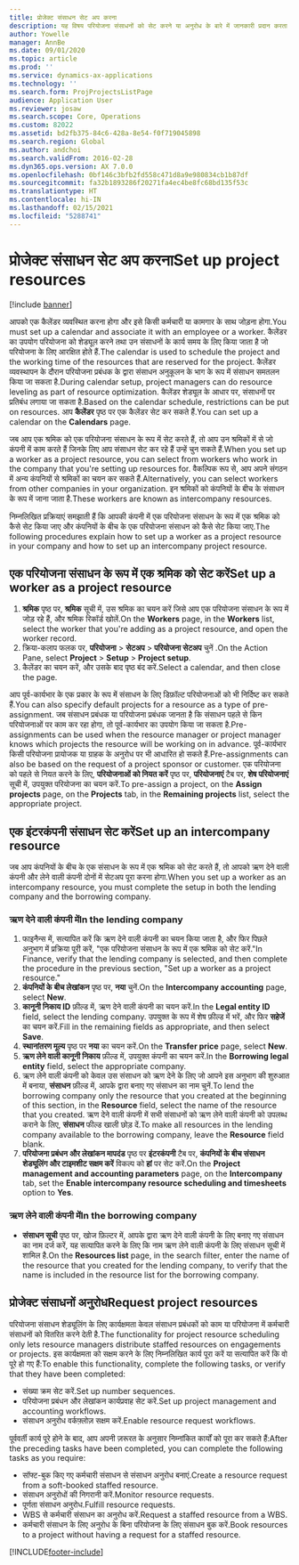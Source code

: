 ```yaml
---
title: प्रोजेक्ट संसाधन सेट अप करना
description: यह विषय परियोजना संसाधनों को सेट करने या अनुरोध के बारे में जानकारी प्रदान करता है.
author: Yowelle
manager: AnnBe
ms.date: 09/01/2020
ms.topic: article
ms.prod: ''
ms.service: dynamics-ax-applications
ms.technology: ''
ms.search.form: ProjProjectsListPage
audience: Application User
ms.reviewer: josaw
ms.search.scope: Core, Operations
ms.custom: 82022
ms.assetid: bd2fb375-84c6-428a-8e54-f0f719045898
ms.search.region: Global
ms.author: andchoi
ms.search.validFrom: 2016-02-28
ms.dyn365.ops.version: AX 7.0.0
ms.openlocfilehash: 0bf146c3bfb2fd558c471d8a9e980834cb1b87df
ms.sourcegitcommit: fa32b1893286f20271fa4ec4be8fc68bd135f53c
ms.translationtype: HT
ms.contentlocale: hi-IN
ms.lasthandoff: 02/15/2021
ms.locfileid: "5288741"
---
```

# <a name="set-up-project-resources"></a><span data-ttu-id="74790-103">प्रोजेक्ट संसाधन सेट अप करना</span><span class="sxs-lookup"><span data-stu-id="74790-103">Set up project resources</span></span>

[!include [banner](../includes/banner.md)]

<span data-ttu-id="74790-104">आपको एक कैलेंडर व्यवस्थित करना होगा और इसे किसी कर्मचारी या कामगार के साथ जोड़ना होगा.</span><span class="sxs-lookup"><span data-stu-id="74790-104">You must set up a calendar and associate it with an employee or a worker.</span></span> <span data-ttu-id="74790-105">कैलेंडर का उपयोग परियोजना को शेड्यूल करने तथा उन संसाधनों के कार्य समय के लिए किया जाता है जो परियोजना के लिए आरक्षित होते हैं.</span><span class="sxs-lookup"><span data-stu-id="74790-105">The calendar is used to schedule the project and the working time of the resources that are reserved for the project.</span></span> <span data-ttu-id="74790-106">कैलेंडर व्यवस्थापन के दौरान परियोजना प्रबंधक के द्वारा संसाधन अनुकूलन के भाग के रूप में संसाधन समतलन किया जा सकता है.</span><span class="sxs-lookup"><span data-stu-id="74790-106">During calendar setup, project managers can do resource leveling as part of resource optimization.</span></span> <span data-ttu-id="74790-107">कैलेंडर शेड्यूल के आधार पर, संसाधनों पर प्रतिबंध लगाया जा सकता है.</span><span class="sxs-lookup"><span data-stu-id="74790-107">Based on the calendar schedule, restrictions can be put on resources.</span></span> <span data-ttu-id="74790-108">आप **कैलेंडर** पृष्ठ पर एक कैलेंडर सेट कर सकते हैं.</span><span class="sxs-lookup"><span data-stu-id="74790-108">You can set up a calendar on the **Calendars** page.</span></span>

<span data-ttu-id="74790-109">जब आप एक श्रमिक को एक परियोजना संसाधन के रूप में सेट करते हैं, तो आप उन श्रमिकों में से जो कंपनी में काम करते हैं जिनके लिए आप संसाधन सेट कर रहे हैं उन्हें चुन सकते हैं.</span><span class="sxs-lookup"><span data-stu-id="74790-109">When you set up a worker as a project resource, you can select from workers who work in the company that you're setting up resources for.</span></span> <span data-ttu-id="74790-110">वैकल्पिक रूप से, आप अपने संगठन में अन्य कंपनियों से श्रमिकों का चयन कर सकते हैं.</span><span class="sxs-lookup"><span data-stu-id="74790-110">Alternatively, you can select workers from other companies in your organization.</span></span> <span data-ttu-id="74790-111">इन श्रमिकों को कंपनियों के बीच के संसाधन के रूप में जाना जाता है.</span><span class="sxs-lookup"><span data-stu-id="74790-111">These workers are known as intercompany resources.</span></span>

<span data-ttu-id="74790-112">निम्नलिखित प्रक्रियाएं समझाती हैं कि आपकी कंपनी में एक परियोजना संसाधन के रूप में एक श्रमिक को कैसे सेट किया जाए और कंपनियों के बीच के एक परियोजना संसाधन को कैसे सेट किया जाए.</span><span class="sxs-lookup"><span data-stu-id="74790-112">The following procedures explain how to set up a worker as a project resource in your company and how to set up an intercompany project resource.</span></span>

## <a name="set-up-a-worker-as-a-project-resource"></a><span data-ttu-id="74790-113">एक परियोजना संसाधन के रूप में एक श्रमिक को सेट करें</span><span class="sxs-lookup"><span data-stu-id="74790-113">Set up a worker as a project resource</span></span>

1. <span data-ttu-id="74790-114">**श्रमिक** पृष्ठ पर, **श्रमिक** सूची में, उस श्रमिक का चयन करें जिसे आप एक परियोजना संसाधन के रूप में जोड़ रहे हैं, और श्रमिक रिकॉर्ड खोलें.</span><span class="sxs-lookup"><span data-stu-id="74790-114">On the **Workers** page, in the **Workers** list, select the worker that you're adding as a project resource, and open the worker record.</span></span>
2. <span data-ttu-id="74790-115">क्रिया-कलाप फलक पर, **परियोजना** &gt; **सेटअप** &gt; **परियोजना सेटअप** चुनें .</span><span class="sxs-lookup"><span data-stu-id="74790-115">On the Action Pane, select **Project** &gt; **Setup** &gt; **Project setup**.</span></span>
3. <span data-ttu-id="74790-116">कैलेंडर का चयन करें, और उसके बाद पृष्ठ बंद करें.</span><span class="sxs-lookup"><span data-stu-id="74790-116">Select a calendar, and then close the page.</span></span>

<span data-ttu-id="74790-117">आप पूर्व-कार्यभार के एक प्रकार के रूप में संसाधन के लिए डिफ़ॉल्ट परियोजनाओं को भी निर्दिष्ट कर सकते हैं.</span><span class="sxs-lookup"><span data-stu-id="74790-117">You can also specify default projects for a resource as a type of pre-assignment.</span></span> <span data-ttu-id="74790-118">जब संसाधन प्रबंधक या परियोजना प्रबंधक जानता है कि संसाधन पहले से किन परियोजनाओं पर काम कर रहा होगा, तो पूर्व-कार्यभार का उपयोग किया जा सकता है.</span><span class="sxs-lookup"><span data-stu-id="74790-118">Pre-assignments can be used when the resource manager or project manager knows which projects the resource will be working on in advance.</span></span> <span data-ttu-id="74790-119">पूर्व-कार्यभार किसी परियोजना प्रायोजक या ग्राहक के अनुरोध पर भी आधारित हो सकते हैं.</span><span class="sxs-lookup"><span data-stu-id="74790-119">Pre-assignments can also be based on the request of a project sponsor or customer.</span></span> <span data-ttu-id="74790-120">एक परियोजना को पहले से नियत करने के लिए, **परियोजनाओं को नियत करें** पृष्ठ पर, **परियोजनाएं** टैब पर, **शेष परियोजनाएं** सूची में, उपयुक्त परियोजना का चयन करें.</span><span class="sxs-lookup"><span data-stu-id="74790-120">To pre-assign a project, on the **Assign projects** page, on the **Projects** tab, in the **Remaining projects** list, select the appropriate project.</span></span>

## <a name="set-up-an-intercompany-resource"></a><span data-ttu-id="74790-121">एक इंटरकंपनी संसाधन सेट करें</span><span class="sxs-lookup"><span data-stu-id="74790-121">Set up an intercompany resource</span></span>

<span data-ttu-id="74790-122">जब आप कंपनियों के बीच के एक संसाधन के रूप में एक श्रमिक को सेट करते हैं, तो आपको ऋण देने वाली कंपनी और लेने वाली कंपनी दोनों में सेटअप पूरा करना होगा.</span><span class="sxs-lookup"><span data-stu-id="74790-122">When you set up a worker as an intercompany resource, you must complete the setup in both the lending company and the borrowing company.</span></span>

### <a name="in-the-lending-company"></a><span data-ttu-id="74790-123">ऋण देने वाली कंपनी में</span><span class="sxs-lookup"><span data-stu-id="74790-123">In the lending company</span></span>

1. <span data-ttu-id="74790-124">फाइनैन्स में, सत्यापित करें कि ऋण देने वाली कंपनी का चयन किया जाता है, और फिर पिछले अनुभाग में प्रक्रिया पूरी करें, "एक परियोजना संसाधन के रूप में एक श्रमिक को सेट करें."</span><span class="sxs-lookup"><span data-stu-id="74790-124">In Finance, verify that the lending company is selected, and then complete the procedure in the previous section, "Set up a worker as a project resource."</span></span>
2. <span data-ttu-id="74790-125">**कंपनियों के बीच लेखांकन** पृष्ठ पर, **नया** चुनें.</span><span class="sxs-lookup"><span data-stu-id="74790-125">On the **Intercompany accounting** page, select **New**.</span></span>
3. <span data-ttu-id="74790-126">**कानूनी निकाय ID** फ़ील्ड में, ऋण देने वाली कंपनी का चयन करें.</span><span class="sxs-lookup"><span data-stu-id="74790-126">In the **Legal entity ID** field, select the lending company.</span></span> <span data-ttu-id="74790-127">उपयुक्त के रूप में शेष फ़ील्ड में भरें, और फिर **सहेजें** का चयन करें.</span><span class="sxs-lookup"><span data-stu-id="74790-127">Fill in the remaining fields as appropriate, and then select **Save**.</span></span>
4. <span data-ttu-id="74790-128">**स्थानांतरण मूल्य** पृष्ठ पर **नया** का चयन करें.</span><span class="sxs-lookup"><span data-stu-id="74790-128">On the **Transfer price** page, select **New**.</span></span>
5. <span data-ttu-id="74790-129">**ऋण लेने वाली कानूनी निकाय** फ़ील्ड में, उपयुक्त कंपनी का चयन करें.</span><span class="sxs-lookup"><span data-stu-id="74790-129">In the **Borrowing legal entity** field, select the appropriate company.</span></span>
6. <span data-ttu-id="74790-130">ऋण लेने वाली कंपनी को केवल उस संसाधन को ऋण देने के लिए जो आपने इस अनुभाग की शुरुआत में बनाया, **संसाधन** फ़ील्ड में, आपके द्वारा बनाए गए संसाधन का नाम चुनें.</span><span class="sxs-lookup"><span data-stu-id="74790-130">To lend the borrowing company only the resource that you created at the beginning of this section, in the **Resource** field, select the name of the resource that you created.</span></span> <span data-ttu-id="74790-131">ऋण देने वाली कंपनी में सभी संसाधनों को ऋण लेने वाली कंपनी को उपलब्ध कराने के लिए, **संसाधन** फील्ड खाली छोड़ दें.</span><span class="sxs-lookup"><span data-stu-id="74790-131">To make all resources in the lending company available to the borrowing company, leave the **Resource** field blank.</span></span>
7. <span data-ttu-id="74790-132">**परियोजना प्रबंधन और लेखांकन मापदंड** पृष्ठ पर **इंटरकंपनी** टैब पर, **कंपनियों के बीच संसाधन शेड्यूलिंग और टाइमशीट सक्षम करें** विकल्प को **हां** पर सेट करें.</span><span class="sxs-lookup"><span data-stu-id="74790-132">On the **Project management and accounting parameters** page, on the **Intercompany** tab, set the **Enable intercompany resource scheduling and timesheets** option to **Yes**.</span></span>

### <a name="in-the-borrowing-company"></a><span data-ttu-id="74790-133">ऋण लेने वाली कंपनी में</span><span class="sxs-lookup"><span data-stu-id="74790-133">In the borrowing company</span></span>

- <span data-ttu-id="74790-134">**संसाधन सूची** पृष्ठ पर, खोज फ़िल्टर में, आपके द्वारा ऋण देने वाली कंपनी के लिए बनाए गए संसाधन का नाम दर्ज करें, यह सत्यापित करने के लिए कि नाम ऋण लेने वाली कंपनी के लिए संसाधन सूची में शामिल है.</span><span class="sxs-lookup"><span data-stu-id="74790-134">On the **Resources list** page, in the search filter, enter the name of the resource that you created for the lending company, to verify that the name is included in the resource list for the borrowing company.</span></span>

## <a name="request-project-resources"></a><span data-ttu-id="74790-135">प्रोजेक्ट संसाधनों अनुरोध</span><span class="sxs-lookup"><span data-stu-id="74790-135">Request project resources</span></span>
<span data-ttu-id="74790-136">परियोजना संसाधन शेड्यूलिंग के लिए कार्यक्षमता केवल संसाधन प्रबंधकों को काम या परियोजना में कर्मचारी संसाधनों को वितरित करने देती है.</span><span class="sxs-lookup"><span data-stu-id="74790-136">The functionality for project resource scheduling only lets resource managers distribute staffed resources on engagements or projects.</span></span> <span data-ttu-id="74790-137">इस कार्यक्षमता को सक्षम करने के लिए निम्नलिखित कार्य पूरा करें या सत्यापित करें कि वो पूरे हो गए हैं:</span><span class="sxs-lookup"><span data-stu-id="74790-137">To enable this functionality, complete the following tasks, or verify that they have been completed:</span></span>

- <span data-ttu-id="74790-138">संख्या क्रम सेट करें.</span><span class="sxs-lookup"><span data-stu-id="74790-138">Set up number sequences.</span></span>
- <span data-ttu-id="74790-139">परियोजना प्रबंधन और लेखांकन कार्यप्रवाह सेट करें.</span><span class="sxs-lookup"><span data-stu-id="74790-139">Set up project management and accounting workflows.</span></span>
- <span data-ttu-id="74790-140">संसाधन अनुरोध वर्कफ़्लोज़ सक्षम करें.</span><span class="sxs-lookup"><span data-stu-id="74790-140">Enable resource request workflows.</span></span>

<span data-ttu-id="74790-141">पूर्ववर्ती कार्य पूरे होने के बाद, आप अपनी ज़रूरत के अनुसार निम्नांकित कार्यों को पूरा कर सकते हैं:</span><span class="sxs-lookup"><span data-stu-id="74790-141">After the preceding tasks have been completed, you can complete the following tasks as you require:</span></span>

- <span data-ttu-id="74790-142">सॉफ्ट-बुक किए गए कर्मचारी संसाधन से संसाधन अनुरोध बनाएं.</span><span class="sxs-lookup"><span data-stu-id="74790-142">Create a resource request from a soft-booked staffed resource.</span></span>
- <span data-ttu-id="74790-143">संसाधन अनुरोधों की निगरानी करें.</span><span class="sxs-lookup"><span data-stu-id="74790-143">Monitor resource requests.</span></span>
- <span data-ttu-id="74790-144">पूर्णता संसाधन अनुरोध.</span><span class="sxs-lookup"><span data-stu-id="74790-144">Fulfill resource requests.</span></span>
- <span data-ttu-id="74790-145">WBS से कर्मचारी संसाधन का अनुरोध करें.</span><span class="sxs-lookup"><span data-stu-id="74790-145">Request a staffed resource from a WBS.</span></span>
- <span data-ttu-id="74790-146">कर्मचारी संसाधन के लिए अनुरोध के बिना परियोजना के लिए संसाधन बुक करें.</span><span class="sxs-lookup"><span data-stu-id="74790-146">Book resources to a project without having a request for a staffed resource.</span></span>


[!INCLUDE[footer-include](../includes/footer-banner.md)]